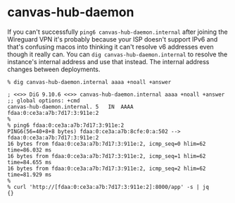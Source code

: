 # canvas-hub-daemon

If you can't successfully `ping6 canvas-hub-daemon.internal` after joining the Wireguard VPN it's probably because your ISP doesn't support IPv6 and that's confusing macos into thinking it can't resolve v6 addresses even though it really can. You can `dig canvas-hub-daemon.internal` to resolve the instance's internal address and use that instead. The internal address changes between deployments.

```
% dig canvas-hub-daemon.internal aaaa +noall +answer

; <<>> DiG 9.10.6 <<>> canvas-hub-daemon.internal aaaa +noall +answer
;; global options: +cmd
canvas-hub-daemon.internal. 5	IN	AAAA	fdaa:0:ce3a:a7b:7d17:3:911e:2
%
% ping6 fdaa:0:ce3a:a7b:7d17:3:911e:2
PING6(56=40+8+8 bytes) fdaa:0:ce3a:a7b:8cfe:0:a:502 --> fdaa:0:ce3a:a7b:7d17:3:911e:2
16 bytes from fdaa:0:ce3a:a7b:7d17:3:911e:2, icmp_seq=0 hlim=62 time=86.032 ms
16 bytes from fdaa:0:ce3a:a7b:7d17:3:911e:2, icmp_seq=1 hlim=62 time=84.655 ms
16 bytes from fdaa:0:ce3a:a7b:7d17:3:911e:2, icmp_seq=2 hlim=62 time=81.929 ms
%
% curl 'http://[fdaa:0:ce3a:a7b:7d17:3:911e:2]:8000/app' -s | jq
{}
```

